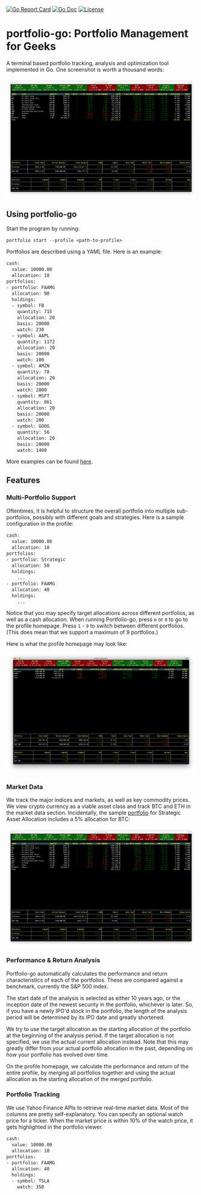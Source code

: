 [![Go Report Card](https://goreportcard.com/badge/github.com/cimomo/portfolio-go)](https://goreportcard.com/report/github.com/cimomo/portfolio-go)
[![Go Doc](https://img.shields.io/badge/godoc-reference-blue.svg?style=flat-square)](http://godoc.org/github.com/cimomo/portfolio-go)
[![License](https://img.shields.io/badge/License-Apache%202.0-blue.svg)](https://github.com/cimomo/portfolio-go/blob/master/LICENSE)

# portfolio-go: Portfolio Management for Geeks

A terminal based portfolio tracking, analysis and optimization tool implemented in Go. One screenshot is worth a thousand words:

![Screenshot](./examples/screenshots/strategic.png "Portfolio-go screenshot")

## Using portfolio-go

Start the program by running:
```
portfolio start --profile <path-to-profile>
```

Portfolios are described using a YAML file. Here is an example:
```
cash:
  value: 10000.00
  allocation: 10
portfolios:
- portfolio: FAAMG
  allocation: 90
  holdings:
  - symbol: FB
    quantity: 715
    allocation: 20
    basis: 20000
    watch: 230
  - symbol: AAPL
    quantity: 1172
    allocation: 20
    basis: 20000
    watch: 100
  - symbol: AMZN
    quantity: 78
    allocation: 20
    basis: 20000
    watch: 2800
  - symbol: MSFT
    quantity: 861
    allocation: 20
    basis: 20000
    watch: 200
  - symbol: GOOG
    quantity: 56
    allocation: 20
    basis: 20000
    watch: 1400
```
More examples can be found [here](examples/).

## Features

### Multi-Portfolio Support

Oftentimes, it is helpful to structure the overall portfolio into multiple sub-portfolios, possibly with different goals and strategies. Here is a sample configuration in the profile:

```
cash:
  value: 10000.00
  allocation: 10
portfolios:
- portfolio: Strategic
  allocation: 50
  holdings:
    ...
- portfolio: FAAMG
  allocation: 40
  holdings:
    ...
```

Notice that you may specify target allocations across different portfolios, as well as a cash allocation. When running Portfolio-go, press `m` or `0` to go to the profile homepage. Press `1` - `9` to switch between different portfolios. (This does mean that we support a maximum of 9 portfolios.)

Here is what the profile homepage may look like:

![Profile](./examples/screenshots/profile.png "Profile homepage")

### Market Data

We track the major indices and markets, as well as key commodity prices. We view crypto currency as a viable asset class and track BTC and ETH in the market data section. Incidentally, the sample [portfolio](examples/profile.yml) for Strategic Asset Allocation includes a 5% allocation for BTC:

![Strategic](./examples/screenshots/strategic.png "Portfolio for Stategic Asset Allocation")

### Performance & Return Analysis

Portfolio-go automatically calculates the performance and return characteristics of each of the portfolios. These are compared against a benchmark, currently the S&P 500 index. 

The start date of the analysis is selected as either 10 years ago, or the inception date of the newest security in the portfolio, whichever is later. So, if you have a newly IPO'd stock in the portfolio, the length of the analysis period will be determined by its IPO date and greatly shortened. 

We try to use the target allocation as the starting allocation of the portfolio at the beginning of the analysis period. If the target allocation is not specified, we use the actual current allocation instead. Note that this may greatly differ from your actual portfolio allocation in the past, depending on how your portfolio has evolved over time. 

On the profile homepage, we calculate the performance and return of the entire profile, by merging all portfolios together and using the actual allocation as the starting allocation of the merged portfolio.

### Portfolio Tracking

We use Yahoo Finance APIs to retrieve real-time market data. Most of the columns are pretty self-explanatory. You can specify an optional watch price for a ticker. When the market price is within 10% of the watch price, it gets highlighted in the portfolio viewer.

```
cash:
  value: 10000.00
  allocation: 10
portfolios:
- portfolio: FAAMG
  allocation: 40
  holdings:
  - symbol: TSLA
    watch: 350
```